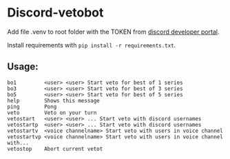 # Discord-vetobot

Add file .venv to root folder with the TOKEN from [discord developer portal](https://discord.com/developers/applications/).

Install requirements with `pip install -r requirements.txt`.

## Usage:

```
bo1         <user> <user> Start veto for best of 1 series
bo3         <user> <user> Start veto for best of 3 series
bo5         <user> <user> Start veto for best of 5 series
help        Shows this message
ping        Pong
veto        Veto on your turn
vetostart   <user> <user> ... Start veto with discord usernames
vetostartp  <user> <user> ... Start veto with discord usernames
vetostartv  <voice channelname> Start veto with users in voice channel
vetostartvp <voice channelname> Start veto with users in voice channel with...
vetostop    Abort current vetot
```
